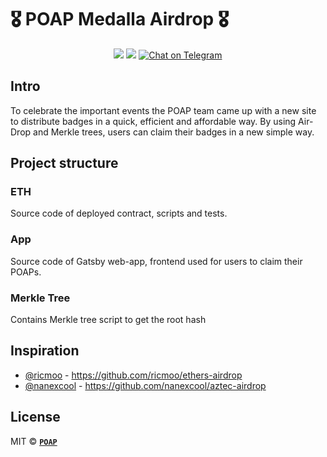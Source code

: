 # 🎖 POAP Medalla Airdrop 🎖

<div align="center">
  <img src="https://img.shields.io/github/issues/poapxyz/poap-medalla-airdrop?style=for-the-badge">
  <img src="https://img.shields.io/github/issues-pr/poapxyz/poap-medalla-airdrop?style=for-the-badge">
  <a href="https://t.me/poapxyz">
    <img src="https://img.shields.io/badge/Telegram-POAP-blue?style=for-the-badge&logo=telegram&message=Telegram&color=blue" alt="Chat on Telegram">
  </a>
</div>

## Intro
To celebrate the important events the POAP team came up with a new site to distribute badges in a quick, efficient and affordable way. By using Air-Drop and Merkle trees, users can claim their badges in a new simple way.

## Project structure
### ETH
Source code of deployed contract, scripts and tests.

### App
Source code of Gatsby web-app, frontend used for users to claim their POAPs.

### Merkle Tree
Contains Merkle tree script to get the root hash

## Inspiration
- [@ricmoo](https://github.com/ricmoo) - https://github.com/ricmoo/ethers-airdrop
- [@nanexcool](https://github.com/nanexcool) - https://github.com/nanexcool/aztec-airdrop

## License
MIT © **[`POAP`](https://poap.xyz)**

